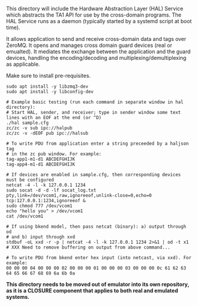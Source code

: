 This directory will include the Hardware Abstraction Layer (HAL) Service which
abstracts the TA1 API for use by the cross-domain programs. The HAL Service
runs as a daemon (typically started by a systemd script at boot time).  

It allows application to send and receive cross-domain data and tags over
ZeroMQ. It opens and manages cross domain guard devices (real or emualted). It
mediates the exchange between the application and the guard devices, handling
the encoding/decoding and multiplexing/demultiplexing as applicable.

Make sure to install pre-requisites.
```
sudo apt install -y libzmq3-dev
sudo apt install -y libconfig-dev
```

```
# Example basic testing (run each command in separate window in hal directory):
# Start HAL, sender, and receiver; type in sender window some text lines with an EOF at the end (or ^D)
./hal sample.cfg
zc/zc -v sub ipc://halpub
zc/zc -v -dEOF pub ipc://halsub

# To write PDU from application enter a string preceeded by a haljson tag
# in the zc pub window. For example:
tag-app1-m1-d1 ABCDEFGHIJK
tag-app4-m1-d1 ABCDEFGHIJK
```

```
# If devices are enabled in sample.cfg, then corresponding devices must be configured
netcat -4 -l -k 127.0.0.1 1234
sudo socat -d -d -lf socat_log.txt pty,link=/dev/vcom1,raw,ignoreeof,unlink-close=0,echo=0 tcp:127.0.0.1:1234,ignoreeof &
sudo chmod 777 /dev/vcom1
echo "hello you" > /dev/vcom1
cat /dev/vcom1
```

```
# If using bkend model, then pass netcat (binary): a) output through od
# and b) input through xxd 
stdbuf -oL xxd -r -p | netcat -4 -l -k 127.0.0.1 1234 2>&1 | od -t x1
# XXX Need to remove buffering on output from above command...

# To write PDU from bkend enter hex input (into netcast, via xxd). For example:
00 00 00 04 00 00 00 02 00 00 00 01 00 00 00 03 00 00 00 0c 61 62 63 64 65 66 67 68 69 6a 6b 0a
```

**This directory needs to be moved out of emulator into its own repository, as it
is a CLOSURE component that applies to both real and emulated systems.**
